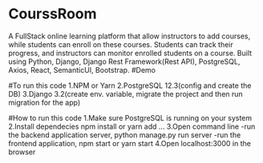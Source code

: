 # CourssRoom
A FullStack online learning platform that allow instructors to add courses, while students can enroll on these courses.
Students can track their progress, and instructors can monitor enrolled students on a course.
Built using Python, Django, Django Rest Framework(Rest API), PostgreSQL, Axios, React, SemanticUI, Bootstrap.
#Demo

#To run this code
1.NPM or Yarn 
2.PostgreSQL 12.3(config and create the DB)
3.Django 3.2(create env. variable, migrate the project and then run migration for the app)

#How to run this code
1.Make sure PostgreSQL is running on your system
2.Install dependecies npm install or yarn add ...
3.Open command line
-run the backend application server, python manage.py run server
-run the frontend application, npm start or yarn start
4.Open localhost:3000 in the browser
